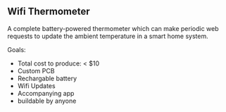 ## Wifi Thermometer

A complete battery-powered thermometer which can make periodic web requests to update the ambient temperature in a smart home system.

Goals:
- Total cost to produce: < $10
- Custom PCB
- Rechargable battery
- Wifi Updates
- Accompanying app
- buildable by anyone